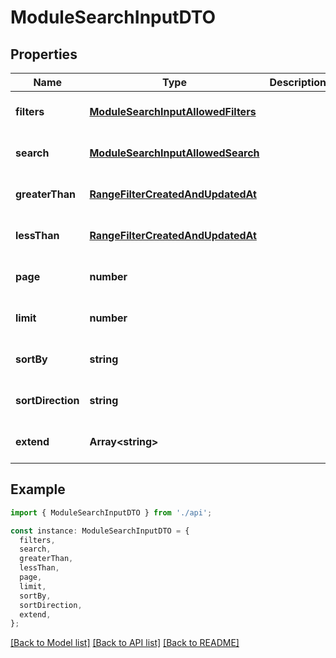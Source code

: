 # ModuleSearchInputDTO

## Properties

| Name              | Type                                                                      | Description | Notes                             |
| ----------------- | ------------------------------------------------------------------------- | ----------- | --------------------------------- |
| **filters**       | [**ModuleSearchInputAllowedFilters**](ModuleSearchInputAllowedFilters.md) |             | [optional] [default to undefined] |
| **search**        | [**ModuleSearchInputAllowedSearch**](ModuleSearchInputAllowedSearch.md)   |             | [optional] [default to undefined] |
| **greaterThan**   | [**RangeFilterCreatedAndUpdatedAt**](RangeFilterCreatedAndUpdatedAt.md)   |             | [optional] [default to undefined] |
| **lessThan**      | [**RangeFilterCreatedAndUpdatedAt**](RangeFilterCreatedAndUpdatedAt.md)   |             | [optional] [default to undefined] |
| **page**          | **number**                                                                |             | [optional] [default to undefined] |
| **limit**         | **number**                                                                |             | [optional] [default to undefined] |
| **sortBy**        | **string**                                                                |             | [optional] [default to undefined] |
| **sortDirection** | **string**                                                                |             | [optional] [default to undefined] |
| **extend**        | **Array&lt;string&gt;**                                                   |             | [optional] [default to undefined] |

## Example

```typescript
import { ModuleSearchInputDTO } from './api';

const instance: ModuleSearchInputDTO = {
  filters,
  search,
  greaterThan,
  lessThan,
  page,
  limit,
  sortBy,
  sortDirection,
  extend,
};
```

[[Back to Model list]](../README.md#documentation-for-models) [[Back to API list]](../README.md#documentation-for-api-endpoints) [[Back to README]](../README.md)
